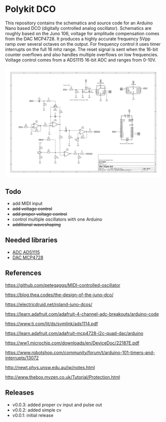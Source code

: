 # Polykit DCO

This repository contains the schematics and source code for an Arduino Nano based DCO (digitally controlled analog oscillator). Schematics are roughly based on the Juno 106, voltage for amplitude compensation comes from the DAC MCP4728. It produces a highly accurate frequency 5Vpp ramp over several octaves on the output. For frequency control it uses timer interrupts on the full 16 mhz range. The reset signal is sent when the 16-bit counter overflows and also handles multiple overflows on low frequencies. Voltage control comes from a ADS1115 16-bit ADC and ranges from 0-10V.

![Polykit DCO](dco.png)

## Todo

- add MIDI input
- ~~add voltage control~~
- ~~add proper voltage control~~
- control multiple oscillators with one Arduino
- ~~additional waveshaping~~

## Needed libraries

- [ADC ADS1115](https://github.com/baruch/ADS1115)
- [DAC MCP4728](https://github.com/adafruit/Adafruit_MCP4728.git)

## References

https://github.com/petegaggs/MIDI-controlled-oscillator

https://blog.thea.codes/the-design-of-the-juno-dco/

https://electricdruid.net/roland-juno-dcos/

https://learn.adafruit.com/adafruit-4-channel-adc-breakouts/arduino-code

https://www.ti.com/lit/ds/symlink/ads1114.pdf

https://learn.adafruit.com/adafruit-mcp4728-i2c-quad-dac/arduino

https://ww1.microchip.com/downloads/en/DeviceDoc/22187E.pdf

https://www.robotshop.com/community/forum/t/arduino-101-timers-and-interrupts/13072

http://newt.phys.unsw.edu.au/jw/notes.html

http://www.thebox.myzen.co.uk/Tutorial/Protection.html

## Releases
- v0.0.3: added proper cv input and pulse out
- v0.0.2: added simple cv
- v0.0.1: initial release
